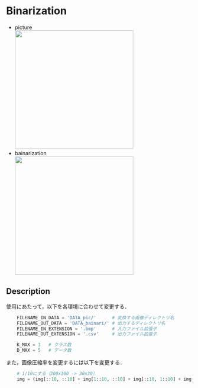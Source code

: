 Binarization
===
- picture  
  <img src="https://github.com/Hiroyuky/binarization/blob/master/readme_pic/yu_raw.png" width="320px">
- bainarization  
  <img src="https://github.com/Hiroyuky/binarization/blob/master/readme_pic/yu_binari.png" width="320px">

## Description
使用にあたって，以下を各環境に合わせて変更する．
```python
	FILENAME_IN_DATA = 'DATA_pic/'		# 変換する画像ディレクトリ名
	FILENAME_OUT_DATA = 'DATA_bainari/'	# 出力するディレクトリ名
	FILENAME_IN_EXTENSION = '.bmp'		# 入力ファイル拡張子
	FILENAME_OUT_EXTENSION = '.csv'		# 出力ファイル拡張子
```
``` python
	K_MAX = 3	# クラス数
	D_MAX = 5	# データ数
```

また，画像圧縮率を変更するには以下を変更する．
``` python
	# 1/10にする（300x300 -> 30x30）
	img = (img[::10, ::10] + img[1::10, ::10] + img[::10, 1::10] + img[1::10, 1::10])/4
```
